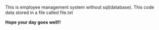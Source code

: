 This is employee management system without sql(database). This code data stored in a file called file.txt <br>

<b>Hope your day goes well!!</b>
